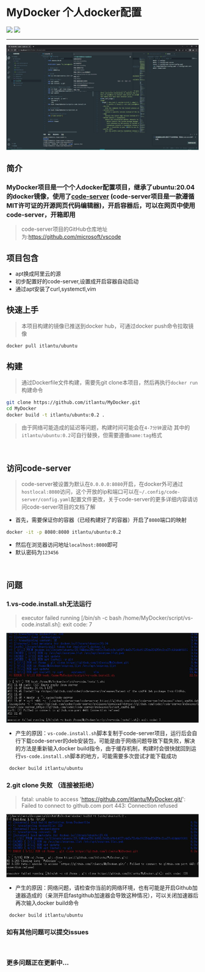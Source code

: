 # MyDocker  个人docker配置

<img src="https://img.shields.io/badge/docker-ubuntu:20.04-orange"> <img src="https://img.shields.io/badge/laster-0.2-blue"> 

-------------
<img src="https://github.com/itlantu/MyDocker/blob/img/1.jpg?raw=true">

## 简介

### MyDocker项目是一个个人docker配置项目，继承了ubuntu:20.04的docker镜像，使用了[code-server](https://github.com/microsoft/vscode) (code-server项目是一款遵循MIT许可证的开源网页代码编辑器)，开启容器后，可以在网页中使用code-server，开箱即用
> code-server项目的GitHub仓库地址为:https://github.com/microsoft/vscode

## 项目包含

* apt换成阿里云的源
* 初步配置好的code-server,设置成开启容器自动启动
* 通过apt安装了curl,systemctl,vim

## 快速上手
> 本项目构建的镜像已推送到docker hub，可通过docker push命令拉取镜像

```sh
docker pull itlantu/ubuntu
```

## 构建
> 通过Dockerfile文件构建，需要先git clone本项目，然后再执行`docker run `构建命令

```sh
git clone https://github.com/itlantu/MyDocker.git
cd MyDocker
docker build -t itlantu/ubuntu:0.2 .
```
> 由于网络可能造成的延迟等问题，构建时间可能会在`4-7分钟`波动
> 其中的`itlantu/ubuntu:0.2`可自行替换，但需要遵循`name:tag`格式

<br>

## 访问code-server
> code-server被设置为默认在`0.0.0.0:8080`开启，在docker外可通过`hostlocal:8080`访问，这个开放的ip和端口可以在`~/.config/code-server/config.yaml`配置文件更改，关于code-server的更多详细内容请访问code-server项目的文档了解
* 首先，需要保证你的容器（已经构建好了的容器）开启了`8080`端口的映射

```sh
docker -it -p 8080:8080 itlantu/ubuntu:0.2
```
* 然后在浏览器访问地址`localhost:8080`即可
* 默认密码为`123456`

<br>

## 问题

### 1.vs-code.install.sh无法运行

> executor failed running [/bin/sh -c bash /home/MyDocker/script/vs-code.install.sh]: exit code: 7

<img src="https://github.com/itlantu/MyDocker/blob/img/vs-code.install.sh.Error.jpg?raw=true">

* 产生的原因：`vs-code.install.sh`脚本复制于code-server项目，运行后会自行下载code-server的deb安装包，可能是由于网络问题导致下载失败，解决的方法是重新输入docker build指令，由于缓存机制，构建时会很快就回到运行`vs-code.install.sh`脚本的地方，可能需要多次尝试才能下载成功

```sh
 docker build itlantu/ubuntu
```

### 2.git clone 失败 （连接被拒绝）

>  fatal: unable to access 'https://github.com/itlantu/MyDocker.git/': Failed to connect to github.com port 443: Connection refused

<img src = "https://github.com/itlantu/MyDocker/blob/img/git_clone_443.Error.jpg?raw=true">

* 产生的原因：网络问题，请检查你当前的网络环境，也有可能是开启Github加速器造成的（亲测开启fastgithub加速器会导致这种情况），可以关闭加速器后再次输入docker build命令

```sh
 docker build itlantu/ubuntu
```


### 如有其他问题可以提交issues

<br>

### 更多问题正在更新中...
